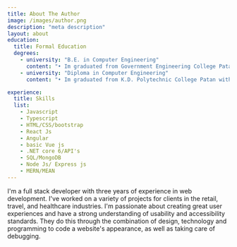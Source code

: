 ```yaml
---
title: About The Author
image: /images/author.png
description: "meta description"
layout: about
education:
  title: Formal Education
  degrees:
    - university: "B.E. in Computer Engineering"
      content: "• Im graduated from Government Engineering College Patan with first class distinction in 2022."
    - university: "Diploma in Computer Engineering"
      content: "• Im graduated from K.D. Polytechnic College Patan with first class distinction in 2019."

experience:
  title: Skills
  list:
    - Javascript
    - Typescript
    - HTML/CSS/bootstrap
    - React Js
    - Angular
    - basic Vue js
    - .NET core 6/API's
    - SQL/MongoDB
    - Node Js/ Express js
    - MERN/MEAN
---
```


I'm a full stack developer with three years of experience in web development. I've worked on a variety of projects for clients in the retail, travel, and healthcare industries. I'm passionate about creating great user experiences and have a strong understanding of usability and accessibility standards. They do this through the combination of design, technology and programming to code a website's appearance, as well as taking care of debugging.
